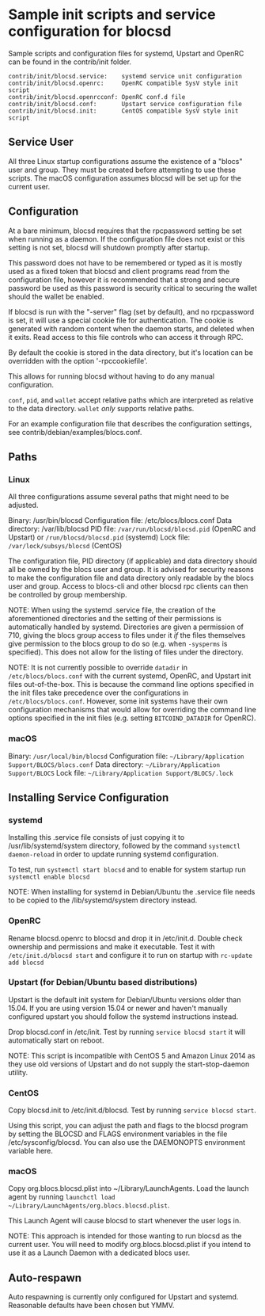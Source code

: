 Sample init scripts and service configuration for blocsd
==========================================================

Sample scripts and configuration files for systemd, Upstart and OpenRC
can be found in the contrib/init folder.

    contrib/init/blocsd.service:    systemd service unit configuration
    contrib/init/blocsd.openrc:     OpenRC compatible SysV style init script
    contrib/init/blocsd.openrcconf: OpenRC conf.d file
    contrib/init/blocsd.conf:       Upstart service configuration file
    contrib/init/blocsd.init:       CentOS compatible SysV style init script

Service User
---------------------------------

All three Linux startup configurations assume the existence of a "blocs" user
and group.  They must be created before attempting to use these scripts.
The macOS configuration assumes blocsd will be set up for the current user.

Configuration
---------------------------------

At a bare minimum, blocsd requires that the rpcpassword setting be set
when running as a daemon.  If the configuration file does not exist or this
setting is not set, blocsd will shutdown promptly after startup.

This password does not have to be remembered or typed as it is mostly used
as a fixed token that blocsd and client programs read from the configuration
file, however it is recommended that a strong and secure password be used
as this password is security critical to securing the wallet should the
wallet be enabled.

If blocsd is run with the "-server" flag (set by default), and no rpcpassword is set,
it will use a special cookie file for authentication. The cookie is generated with random
content when the daemon starts, and deleted when it exits. Read access to this file
controls who can access it through RPC.

By default the cookie is stored in the data directory, but it's location can be overridden
with the option '-rpccookiefile'.

This allows for running blocsd without having to do any manual configuration.

`conf`, `pid`, and `wallet` accept relative paths which are interpreted as
relative to the data directory. `wallet` *only* supports relative paths.

For an example configuration file that describes the configuration settings,
see contrib/debian/examples/blocs.conf.

Paths
---------------------------------

### Linux

All three configurations assume several paths that might need to be adjusted.

Binary:              /usr/bin/blocsd
Configuration file:  /etc/blocs/blocs.conf
Data directory:      /var/lib/blocsd
PID file:            `/var/run/blocsd/blocsd.pid` (OpenRC and Upstart) or `/run/blocsd/blocsd.pid` (systemd)
Lock file:           `/var/lock/subsys/blocsd` (CentOS)

The configuration file, PID directory (if applicable) and data directory
should all be owned by the blocs user and group.  It is advised for security
reasons to make the configuration file and data directory only readable by the
blocs user and group.  Access to blocs-cli and other blocsd rpc clients
can then be controlled by group membership.

NOTE: When using the systemd .service file, the creation of the aforementioned
directories and the setting of their permissions is automatically handled by
systemd. Directories are given a permission of 710, giving the blocs group
access to files under it _if_ the files themselves give permission to the
blocs group to do so (e.g. when `-sysperms` is specified). This does not allow
for the listing of files under the directory.

NOTE: It is not currently possible to override `datadir` in
`/etc/blocs/blocs.conf` with the current systemd, OpenRC, and Upstart init
files out-of-the-box. This is because the command line options specified in the
init files take precedence over the configurations in
`/etc/blocs/blocs.conf`. However, some init systems have their own
configuration mechanisms that would allow for overriding the command line
options specified in the init files (e.g. setting `BITCOIND_DATADIR` for
OpenRC).

### macOS

Binary:              `/usr/local/bin/blocsd`
Configuration file:  `~/Library/Application Support/BLOCS/blocs.conf`
Data directory:      `~/Library/Application Support/BLOCS`
Lock file:           `~/Library/Application Support/BLOCS/.lock`

Installing Service Configuration
-----------------------------------

### systemd

Installing this .service file consists of just copying it to
/usr/lib/systemd/system directory, followed by the command
`systemctl daemon-reload` in order to update running systemd configuration.

To test, run `systemctl start blocsd` and to enable for system startup run
`systemctl enable blocsd`

NOTE: When installing for systemd in Debian/Ubuntu the .service file needs to be copied to the /lib/systemd/system directory instead.

### OpenRC

Rename blocsd.openrc to blocsd and drop it in /etc/init.d.  Double
check ownership and permissions and make it executable.  Test it with
`/etc/init.d/blocsd start` and configure it to run on startup with
`rc-update add blocsd`

### Upstart (for Debian/Ubuntu based distributions)

Upstart is the default init system for Debian/Ubuntu versions older than 15.04. If you are using version 15.04 or newer and haven't manually configured upstart you should follow the systemd instructions instead.

Drop blocsd.conf in /etc/init.  Test by running `service blocsd start`
it will automatically start on reboot.

NOTE: This script is incompatible with CentOS 5 and Amazon Linux 2014 as they
use old versions of Upstart and do not supply the start-stop-daemon utility.

### CentOS

Copy blocsd.init to /etc/init.d/blocsd. Test by running `service blocsd start`.

Using this script, you can adjust the path and flags to the blocsd program by
setting the BLOCSD and FLAGS environment variables in the file
/etc/sysconfig/blocsd. You can also use the DAEMONOPTS environment variable here.

### macOS

Copy org.blocs.blocsd.plist into ~/Library/LaunchAgents. Load the launch agent by
running `launchctl load ~/Library/LaunchAgents/org.blocs.blocsd.plist`.

This Launch Agent will cause blocsd to start whenever the user logs in.

NOTE: This approach is intended for those wanting to run blocsd as the current user.
You will need to modify org.blocs.blocsd.plist if you intend to use it as a
Launch Daemon with a dedicated blocs user.

Auto-respawn
-----------------------------------

Auto respawning is currently only configured for Upstart and systemd.
Reasonable defaults have been chosen but YMMV.
